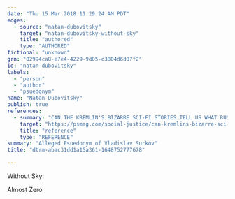 ```yaml
---
date: "Thu 15 Mar 2018 11:29:24 AM PDT"
edges:
  - source: "natan-dubovitsky"
    target: "natan-dubovitsky-without-sky"
    title: "authored"
    type: "AUTHORED"
fictional: "unknown"
grn: "02994ca8-e7e4-4229-9d05-c3804d6d07f2"
id: "natan-dubovitsky"
labels:
  - "person"
  - "author"
  - "psuedonym"
name: "Natan Dubovitsky"
publish: true
references:
  - summary: "CAN THE KREMLIN'S BIZARRE SCI-FI STORIES TELL US WHAT RUSSIA REALLY WANTS? Over the past five years, Vladimir Putinâ€™s presidential aide has been publishing fiction under an alias. Desperate for answers, comm"
    target: "https://psmag.com/social-justice/can-kremlins-bizarre-sci-fi-stories-tell-us-russia-really-wants-78908"
    title: "reference"
    type: "REFERENCE"
summary: "Alleged Psuedonym of Vladislav Surkov"
title: "dtrm-abac31dd1a15a361-1648752777678"

---
```

Without Sky:

Almost Zero
